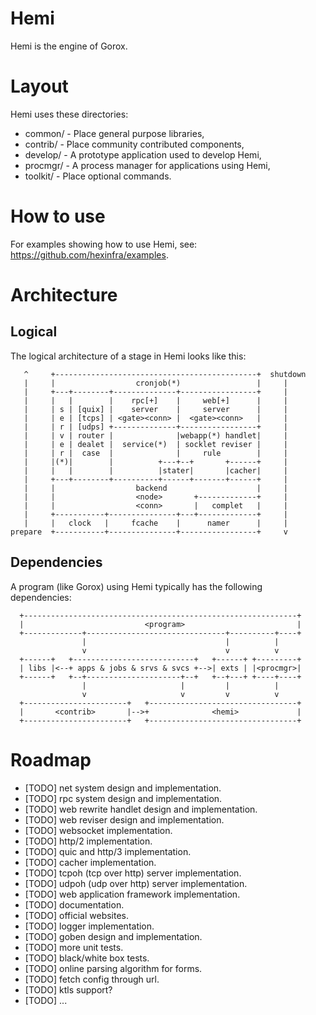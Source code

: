 Hemi
====

Hemi is the engine of Gorox.


Layout
======

Hemi uses these directories:

  * common/   - Place general purpose libraries,
  * contrib/  - Place community contributed components,
  * develop/  - A prototype application used to develop Hemi,
  * procmgr/  - A process manager for applications using Hemi,
  * toolkit/  - Place optional commands.


How to use
==========

For examples showing how to use Hemi, see: https://github.com/hexinfra/examples.


Architecture
============

Logical
-------

The logical architecture of a stage in Hemi looks like this:

```
   ^     +---------------------------------------------+  shutdown
   |     |                  cronjob(*)                 |     |
   |     +---+--------+--------------+-----------------+     |
   |     |   |        |    rpc[+]    |     web[+]      |     |
   |     | s | [quix] |    server    |     server      |     |
   |     | e | [tcps] | <gate><conn> |  <gate><conn>   |     |
   |     | r | [udps] +--------------+-----------------+     |
   |     | v | router |              |webapp(*) handlet|     |
   |     | e | dealet |  service(*)  | socklet reviser |     |
   |     | r |  case  |              |     rule        |     |
   |     |(*)|        |          +---+--+       +------+     |
   |     |   |        |          |stater|       |cacher|     |
   |     +---+--------+----------+------+-------+------+     |
   |     |                  backend                    |     |
   |     |                  <node>       +-------------+     |
   |     |                  <conn>       |   complet   |     |
   |     +-----------+---------------+---+-------------+     |
   |     |   clock   |     fcache    |      namer      |     |
prepare  +-----------+---------------+-----------------+     v

```

Dependencies
------------

A program (like Gorox) using Hemi typically has the following dependencies:

```
  +-------------------------------------------------------------+
  |                           <program>                         |
  +-------------+-------------------------------+----------+----+
                |                               |          |
                v                               v          v
  +------+   +---------------------------+   +------+ +---------+
  | libs |<--+ apps & jobs & srvs & svcs +-->| exts | |<procmgr>|
  +------+   +--+---------------------+--+   +--+---+ +----+----+
                |                     |         |          |
                v                     v         v          v
  +-----------------------+   +---------------------------------+
  |       <contrib>       |-->+              <hemi>             |
  +-----------------------+   +---------------------------------+
```


Roadmap
=======

  * [TODO] net system design and implementation.
  * [TODO] rpc system design and implementation.
  * [TODO] web rewrite handlet design and implementation.
  * [TODO] web reviser design and implementation.
  * [TODO] websocket implementation.
  * [TODO] http/2 implementation.
  * [TODO] quic and http/3 implementation.
  * [TODO] cacher implementation.
  * [TODO] tcpoh (tcp over http) server implementation.
  * [TODO] udpoh (udp over http) server implementation.
  * [TODO] web application framework implementation.
  * [TODO] documentation.
  * [TODO] official websites.
  * [TODO] logger implementation.
  * [TODO] goben design and implementation.
  * [TODO] more unit tests.
  * [TODO] black/white box tests.
  * [TODO] online parsing algorithm for forms.
  * [TODO] fetch config through url.
  * [TODO] ktls support?
  * [TODO] ...

